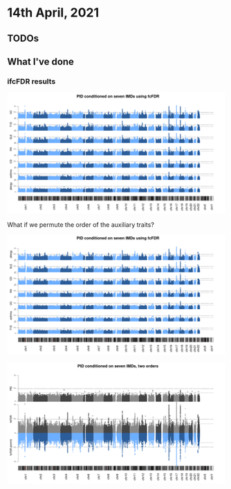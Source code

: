 # 14th April, 2021

## TODOs 

## What I've done

### ifcFDR results 

![](/images/140421/pid_seven_imd.png)

What if we permute the order of the auxiliary traits?

![](/images/140421/pid_seven_imd_perm.png)

![](/images/140421/pid_seven_imd_back_to_back.png)
